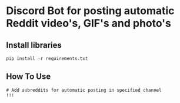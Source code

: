 # Discord Bot for posting automatic Reddit video's, GIF's and photo's

## Install libraries
```
pip install -r requirements.txt
```

## How To Use
```
# Add subreddits for automatic posting in specified channel
!!!
```
